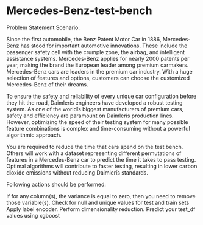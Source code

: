 # Mercedes-Benz-test-bench
Problem Statement Scenario:

Since the first automobile, the Benz Patent Motor Car in 1886, Mercedes-Benz has stood for important automotive innovations. These include the passenger safety cell with the crumple zone, the airbag, and intelligent assistance systems. Mercedes-Benz applies for nearly 2000 patents per year, making the brand the European leader among premium carmakers. Mercedes-Benz cars are leaders in the premium car industry. With a huge selection of features and options, customers can choose the customized Mercedes-Benz of their dreams.

To ensure the safety and reliability of every unique car configuration before they hit the road, Daimlerís engineers have developed a robust testing system. As one of the worldís biggest manufacturers of premium cars, safety and efficiency are paramount on Daimlerís production lines. However, optimizing the speed of their testing system for many possible feature combinations is complex and time-consuming without a powerful algorithmic approach.

You are required to reduce the time that cars spend on the test bench. Others will work with a dataset representing different permutations of features in a Mercedes-Benz car to predict the time it takes to pass testing. Optimal algorithms will contribute to faster testing, resulting in lower carbon dioxide emissions without reducing Daimlerís standards.

Following actions should be performed:

If for any column(s), the variance is equal to zero, then you need to remove those variable(s).
Check for null and unique values for test and train sets
Apply label encoder.
Perform dimensionality reduction.
Predict your test_df values using xgboost
